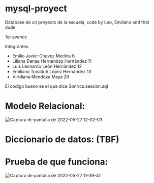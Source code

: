 # mysql-proyect
Database de un proyecto de la escuela, code by Leo, Emiliano and that dude 

1er avance

Integrantes: 

- Emilio Javier Chàvez Medina    6
- Liliana Danae Hernández Hernández 11
- Luis Leonardo Leòn Hernàndez 12
- Emiliano Tonatiuh López Hernández 13
- Viridiana Mendoza Maya 20

El codigo bueno es el que dice Sonrics.session.sql

# Modelo Relacional:

![Captura de pantalla de 2022-05-27 12-02-03](https://user-images.githubusercontent.com/78172097/170747117-14beeaef-8f11-4d11-99da-0bb67a8ececc.png)

# Diccionario de datos: (TBF)

# Prueba de que funciona:

![Captura de pantalla de 2022-05-27 11-39-41](https://user-images.githubusercontent.com/78172097/170749998-6a3da21c-7042-49eb-9120-9be41d989d98.png)

